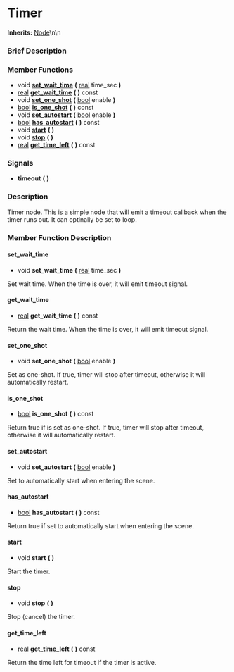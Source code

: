 #  Timer  
**Inherits:** [Node](class_node)\\n\\n
###  Brief Description  


###  Member Functions 
  * void  **[set_wait_time](#set_wait_time)**  **(** [real](class_real) time_sec  **)**
  * [real](class_real)  **[get_wait_time](#get_wait_time)**  **(** **)** const
  * void  **[set_one_shot](#set_one_shot)**  **(** [bool](class_bool) enable  **)**
  * [bool](class_bool)  **[is_one_shot](#is_one_shot)**  **(** **)** const
  * void  **[set_autostart](#set_autostart)**  **(** [bool](class_bool) enable  **)**
  * [bool](class_bool)  **[has_autostart](#has_autostart)**  **(** **)** const
  * void  **[start](#start)**  **(** **)**
  * void  **[stop](#stop)**  **(** **)**
  * [real](class_real)  **[get_time_left](#get_time_left)**  **(** **)** const

###  Signals  
  *  **timeout**  **(** **)**

###  Description  
Timer node. This is a simple node that will emit a timeout callback when the timer runs out. It can optinally be set to loop.

###  Member Function Description  

#### <a name="set_wait_time">set_wait_time</a>
  * void  **set_wait_time**  **(** [real](class_real) time_sec  **)**

Set wait time. When the time is over, it will emit timeout signal.

#### <a name="get_wait_time">get_wait_time</a>
  * [real](class_real)  **get_wait_time**  **(** **)** const

Return the wait time. When the time is over, it will emit timeout signal.

#### <a name="set_one_shot">set_one_shot</a>
  * void  **set_one_shot**  **(** [bool](class_bool) enable  **)**

Set as one-shot. If true, timer will stop after timeout, otherwise it will automatically restart.

#### <a name="is_one_shot">is_one_shot</a>
  * [bool](class_bool)  **is_one_shot**  **(** **)** const

Return true if is set as one-shot. If true, timer will stop after timeout, otherwise it will automatically restart.

#### <a name="set_autostart">set_autostart</a>
  * void  **set_autostart**  **(** [bool](class_bool) enable  **)**

Set to automatically start when entering the scene.

#### <a name="has_autostart">has_autostart</a>
  * [bool](class_bool)  **has_autostart**  **(** **)** const

Return true if set to automatically start when entering the scene.

#### <a name="start">start</a>
  * void  **start**  **(** **)**

Start the timer.

#### <a name="stop">stop</a>
  * void  **stop**  **(** **)**

Stop (cancel) the timer.

#### <a name="get_time_left">get_time_left</a>
  * [real](class_real)  **get_time_left**  **(** **)** const

Return the time left for timeout if the timer is active.
